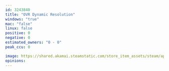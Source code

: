 ```yaml
---
id: 3243840
title: "OVR Dynamic Resolution"
windows: "true"
mac: "false"
linux: false
positive: 0
negative: 0
estimated_owners: "0 - 0"
peak_ccu: 0

image: https://shared.akamai.steamstatic.com/store_item_assets/steam/apps/3243840/header.jpg?t=1729193313
opinions:
---
```

